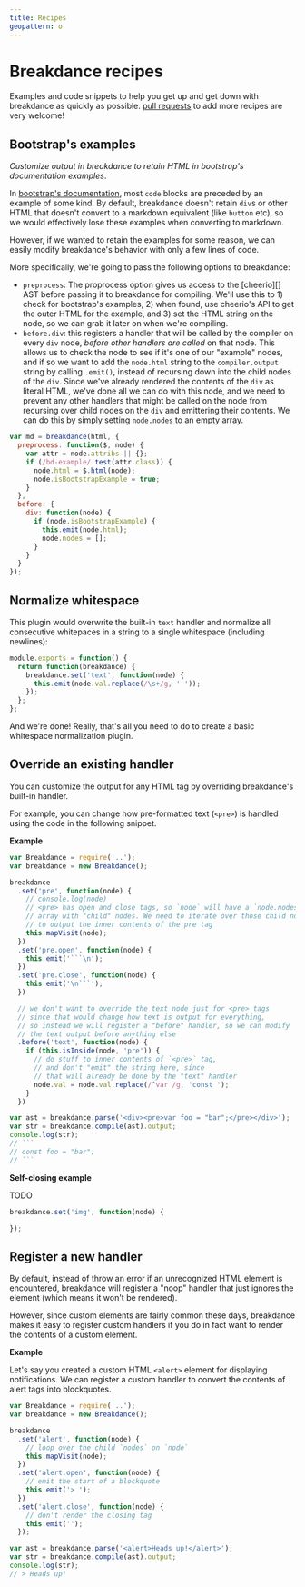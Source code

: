 ```yaml
---
title: Recipes
geopattern: o
---
```


# Breakdance recipes

Examples and code snippets to help you get up and get down with breakdance as quickly as possible. [pull requests](contributing.html) to add more recipes are very welcome!


## Bootstrap's examples

_Customize output in breakdance to retain HTML in bootstrap's documentation examples_.

In [bootstrap's documentation](https://github.com/twbs/bootstrap), most `code` blocks are preceded by an example of some kind. By default, breakdance doesn't retain `div`s or other HTML that doesn't convert to a markdown equivalent (like `button` etc), so we would effectively lose these examples when converting to markdown.

However, if we wanted to retain the examples for some reason, we can easily modify breakdance's behavior with only a few lines of code.

More specifically, we're going to pass the following options to breakdance:

- `preprocess`: The proprocess option gives us access to the [cheerio][] AST before passing it to breakdance for compiling. We'll use this to 1) check for bootstrap's examples, 2) when found, use cheerio's API to get the outer HTML for the example, and 3)  set the HTML string on the node, so we can grab it later on when we're compiling.
- `before.div`: this registers a handler that will be called by the compiler on every `div` node, _before other handlers are called_ on that node. This allows us to check the node to see if it's one of our "example" nodes, and if so we want to add the `node.html` string to the `compiler.output` string by calling `.emit()`, instead of recursing down into the child nodes of the `div`. Since we've already rendered the contents of the `div` as literal HTML, we've done all we can do with this node, and we need to prevent any other handlers that might be called on the node from recursing over child nodes on the `div` and emittering their contents. We can do this by simply setting `node.nodes` to an empty array.

```js
var md = breakdance(html, {
  preprocess: function($, node) {
    var attr = node.attribs || {};
    if (/bd-example/.test(attr.class)) {
      node.html = $.html(node);
      node.isBootstrapExample = true;
    }
  },
  before: {
    div: function(node) {
      if (node.isBootstrapExample) {
        this.emit(node.html);
        node.nodes = [];
      }
    }
  }
});
```


## Normalize whitespace

This plugin would overwrite the built-in `text` handler and normalize all consecutive whitepaces in a string to a single whitespace (including newlines):

```js
module.exports = function() {
  return function(breakdance) {
    breakdance.set('text', function(node) {
      this.emit(node.val.replace(/\s+/g, ' '));
    });
  };
};
```

And we're done! Really, that's all you need to do to create a basic whitespace normalization plugin.


## Override an existing handler

You can customize the output for any HTML tag by overriding breakdance's built-in handler. 

For example, you can change how pre-formatted text (`<pre>`) is handled using the code in the following snippet.

**Example**

```js
var Breakdance = require('..');
var breakdance = new Breakdance();

breakdance
  .set('pre', function(node) {
    // console.log(node)
    // <pre> has open and close tags, so `node` will have a `node.nodes`
    // array with "child" nodes. We need to iterate over those child nodes
    // to output the inner contents of the pre tag
    this.mapVisit(node);
  })
  .set('pre.open', function(node) {
    this.emit('```\n');
  })
  .set('pre.close', function(node) {
    this.emit('\n```');
  })

  // we don't want to override the text node just for <pre> tags
  // since that would change how text is output for everything,
  // so instead we will register a "before" handler, so we can modify
  // the text output before anything else
  .before('text', function(node) {
    if (this.isInside(node, 'pre')) {
      // do stuff to inner contents of `<pre>` tag,
      // and don't "emit" the string here, since
      // that will already be done by the "text" handler
      node.val = node.val.replace(/^var /g, 'const ');
    }
  })

var ast = breakdance.parse('<div><pre>var foo = "bar";</pre></div>');
var str = breakdance.compile(ast).output;
console.log(str);
// ```
// const foo = "bar";
// ```
```

**Self-closing example**

TODO

```js
breakdance.set('img', function(node) {

});
```


## Register a new handler

By default, instead of throw an error if an unrecognized HTML element is encountered, breakdance will register a "noop" handler that just ignores the element (which means it won't be rendered). 

However, since custom elements are fairly common these days, breakdance makes it easy to register custom handlers if you do in fact want to render the contents of a custom element.

**Example**

Let's say you created a custom HTML `<alert>` element for displaying notifications. We can register a custom handler to convert the contents of alert tags into blockquotes.

```js
var Breakdance = require('..');
var breakdance = new Breakdance();

breakdance
  .set('alert', function(node) {
    // loop over the child `nodes` on `node`
    this.mapVisit(node);
  })
  .set('alert.open', function(node) {
    // emit the start of a blockquote
    this.emit('> ');
  })
  .set('alert.close', function(node) {
    // don't render the closing tag
    this.emit('');
  });

var ast = breakdance.parse('<alert>Heads up!</alert>');
var str = breakdance.compile(ast).output;
console.log(str);
// > Heads up!
```
